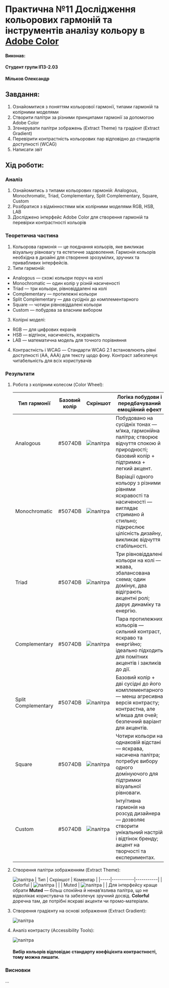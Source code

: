 # Практична №11 Дослідження кольорових гармоній та інструментів аналізу кольору в [Adobe Color](https://color.adobe.com/)

#### Виконав:
#### Студент групи ІПЗ-2.03
#### Мільков Олександр

## Завдання:

1. Ознайомитися з поняттям кольорової гармонії, типами гармоній та колірними моделями
2. Створити палітри за різними принципами гармонії за допомогою Adobe Color
3. Згенерувати палітри зображень (Extract Theme) та градієнт (Extract Gradient)
4. Перевірити контрастність кольорових пар відповідно до стандартів доступності (WCAG)
5. Написати звіт

## Хід роботи:

### Аналіз

1. Ознайомитись з типами кольорових гармоній: Analogous, Monochromatic, Triad, Complementary, Split Complementary, Square, Custom
2. Розібратися з відмінностями між колірними моделями RGB, HSB, LAB
3. Досліджено інтерфейс Adobe Color для створення гармоній та перевірки контрастності кольорів

### Теоретична частина

1. Кольорова гармонія — це поєднання кольорів, яке викликає візуальну рівновагу та естетичне задоволення. Гармонія кольорів необхідна в дизайні для створення зрозумілих, зручних та привабливих інтерфейсів.
2. Типи гармоній:
- Analogous — схожі кольори поруч на колі
- Monochromatic — один колір у різній насиченості
- Triad — три кольори, рівновіддалені на колі
- Complementary — протилежні кольори
- Split Complementary — два сусідніх до комплементарного
- Square — чотири рівновіддалені кольори
- Custom — побудова за власним вибором
3. Колірні моделі:
- RGB — для цифрових екранів
- HSB — відтінок, насиченість, яскравість
- LAB — математична модель для точного порівняння
4. Контрастність і WCAG — Стандарти WCAG 2.1 встановлюють рівні доступності (AA, AAA) для тексту щодо фону. Контраст забезпечує читабельність для всіх користувачів

### Результати

1. Робота з колірним колесом (Color Wheel):
   
   | Тип гармонії    |	Базовий колір |	Скріншот |	Логіка побудови і передбачуваний емоційний ефект |
   |-----------------|----------------|------------|---------------------------------------------------|
   | Analogous       | #5074DB        | ![палітра](images/Group1.png) | Побудовано на сусідніх тонах — м’яка, гармонійна палітра; створює відчуття спокою й природності; базовий колір + підтримка + легкий акцент. |
   | Monochromatic   | #5074DB        | ![палітра](images/Group2.png) | Варіації одного кольору з різними рівнями яскравості та насиченості — виглядає стримано й стильно; підкреслює цілісність дизайну, викликає відчуття стабільності. |
   | Triad           | #5074DB        | ![палітра](images/Group3.png) | Три рівновіддалені кольори на колі — жвава, збалансована схема; один домінує, два відіграють акцентні ролі; дарує динаміку та енергію. |
   | Complementary   | #5074DB        | ![палітра](images/Group4.png) | Пара протилежних кольорів — сильний контраст, яскраво та енергійно; ідеально підходить для помітних акцентів і закликів до дії. |
   | Split Complementary  | #5074DB   | ![палітра](images/Group5.png) | Базовий колір + дві сусідні до його комплементарного — менш агресивна версія контрасту; контрастна, але м’якша для очей; безпечний варіант для акцентів. |
   | Square          | #5074DB        | ![палітра](images/Group6.png) | Чотири кольори на однаковій відстані — яскрава, насичена палітра; потребує вибору одного домінуючого для підтримки візуальної рівноваги. |
   | Custom          | #5074DB        | ![палітра](images/Group9.png) | Інтуїтивна гармонія на розсуд дизайнера — дозволяє створити унікальний настрій і відтінок бренду; акцент на творчості та експериментах. |
3. Створення палітри зображенням (Extract Theme):
   
   ![палітра](images/stv.png)
   | Тип |	Скріншот |	Коментар |
   |-----|-----------|-----------|
   | Colorful | ![палітра](images/photo1.jpg) | |
   | Muted | ![палітра](images/photo2.jpg) | |
   Для інтерфейсу краще обрати **Muted** — більш спокійна й ненав’язлива палітра, що не відволікає користувача та забезпечує зручний досвід. **Colorful** доречна там, де потрібні яскраві акценти чи промо-матеріали.
5. Створення градієнту на основі зображення (Extract Gradient):
   
   ![палітра](images/photo3.jpg)
7. Аналіз контрасту (Accessibility Tools):
   
   ![палітра](images/photo4.jpg)
   #### Вибір кольорів відповідає стандарту коефіцієнта контрастності, тому можна лишати.

### Висновки

...


